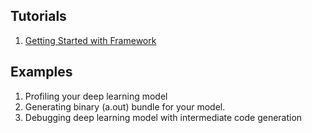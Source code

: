 ## Tutorials

1. [Getting Started with Framework](tutorials/Getting_Started_With_deepC.ipynb)

## Examples

1. Profiling your deep learning model
1. Generating binary (a.out) bundle for your model.
1. Debugging deep learning model with intermediate code generation
